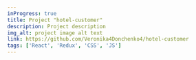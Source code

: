 ```yaml
---
inProgress: true
title: Project "hotel-customer" 
description: Project description
img_alt: project image alt text
link: https://github.com/Veronika4Donchenko4/hotel-customer
tags: ['React', 'Redux', 'CSS', 'JS']
---
```

